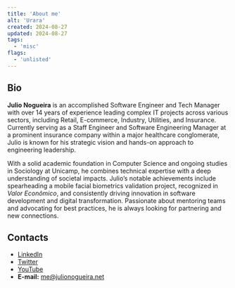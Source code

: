 ```yaml
---
title: 'About me'
alt: 'Urara'
created: 2024-08-27
updated: 2024-08-27
tags:
  - 'misc'
flags:
  - 'unlisted'
---
```

## Bio

**Julio Nogueira** is an accomplished Software Engineer and Tech Manager with over 14 years of experience leading complex IT projects across various sectors, including Retail, E-commerce, Industry, Utilities, and Insurance. Currently serving as a Staff Engineer and Software Engineering Manager at a prominent insurance company within a major healthcare conglomerate, Julio is known for his strategic vision and hands-on approach to engineering leadership.

With a solid academic foundation in Computer Science and ongoing studies in Sociology at Unicamp, he combines technical expertise with a deep understanding of societal impacts. Julio’s notable achievements include spearheading a mobile facial biometrics validation project, recognized in *Valor Econômico*, and consistently driving innovation in software development and digital transformation. Passionate about mentoring teams and advocating for best practices, he is always looking for partnering and new connections.


## Contacts
 - [LinkedIn](https://www.linkedin.com/in/juliocesarsn/)
 - [Twitter](https://x.com/salheb)
 - [YouTube](www.youtube.com/@juliotech)
 - **E-mail:** [me@julionogueira.net](mailto:me@julionogueira.net)